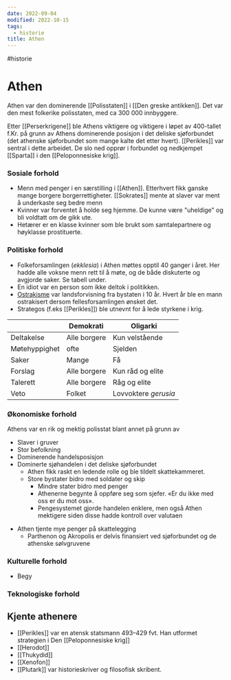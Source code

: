 ```yaml
---
date: 2022-09-04
modified: 2022-10-15
tags:
  - historie
title: Athen
---
```

#historie
# Athen
Athen var den dominerende [[Polisstaten]] i [[Den greske antikken]]. Det var den mest folkerike polisstaten, med ca 300 000 innbyggere. 

Etter [[Perserkrigene]] ble Athens viktigere og viktigere i løpet av 400-tallet f.Kr. på grunn av Athens dominerende posisjon i det deliske sjøforbundet (det athenske sjøforbundet som mange kalte det etter hvert). [[Perikles]] var sentral i dette arbeidet. De slo ned opprør i forbundet og nedkjempet [[Sparta]] i den [[Peloponnesiske krig]].


### Sosiale forhold
- Menn med penger i en særstilling i [[Athen]]. Etterhvert fikk ganske mange borgere borgerrettigheter. [[Sokrates]] mente at slaver var ment å underkaste seg bedre menn
- Kvinner var forventet å holde seg hjemme. De kunne være "uheldige" og bli voldtatt om de gikk ute.
- Hetærer er en klasse kvinner som ble brukt som samtalepartnere og høyklasse prostituerte.
### Politiske forhold
- Folkeforsamlingen (*ekklesia*) i Athen møttes opptil 40 ganger i året. Her hadde alle voksne menn rett til å møte, og de både diskuterte og avgjorde saker. Se tabell under.
- En idiot var en person som ikke deltok i politikken.
- [Ostrakisme](https://snl.no/ostrakisme) var landsforvisning fra bystaten i 10 år. Hvert år ble en mann ostrakisert dersom fellesforsamlingen ønsket det.
- Strategos (f.eks [[Perikles]]) ble utnevnt for å lede styrkene i krig.
 

|               | Demokrati    | Oligarki             |
| ------------- | ------------ | -------------------- |
| Deltakelse    | Alle borgere | Kun velstående       |
| Møtehyppighet | ofte         | Sjelden              |
| Saker         | Mange        | Få                   |
| Forslag       | Alle borgere | Kun råd og elite     |
| Talerett      | Alle borgere | Råg og elite         |
| Veto          | Folket       | Lovvoktere *gerusia* |

### Økonomiske forhold
Athens var en rik og mektig polisstat blant annet på grunn av
- Slaver i gruver
- Stor befolkning
- Dominerende handelsposisjon
- Dominerte sjøhandelen i det deliske sjøforbundet
	- Athen fikk raskt en ledende rolle og ble tildelt skattekammeret.
	* Store bystater bidro med soldater og skip
		* Mindre stater bidro med penger
		* Athenerne begynte å oppføre seg som sjefer. «Er du ikke med oss er du mot oss».
		* Pengesystemet gjorde handelen enklere, men også Athen mektigere siden disse hadde kontroll over valutaen
* Athen tjente mye penger på skattelegging
	* Parthenon og Akropolis er delvis finansiert ved sjøforbundet og de athenske sølvgruvene
### Kulturelle forhold
- Begy
### Teknologiske forhold

## Kjente athenere
- [[Perikles]] var en atensk statsmann 493–429 fvt. Han utformet strategien i Den [[Peloponnesiske krig]]
- [[Herodot]]
- [[Thukydid]]
- [[Xenofon]]
- [[Plutark]] var historieskriver og filosofisk skribent. 
